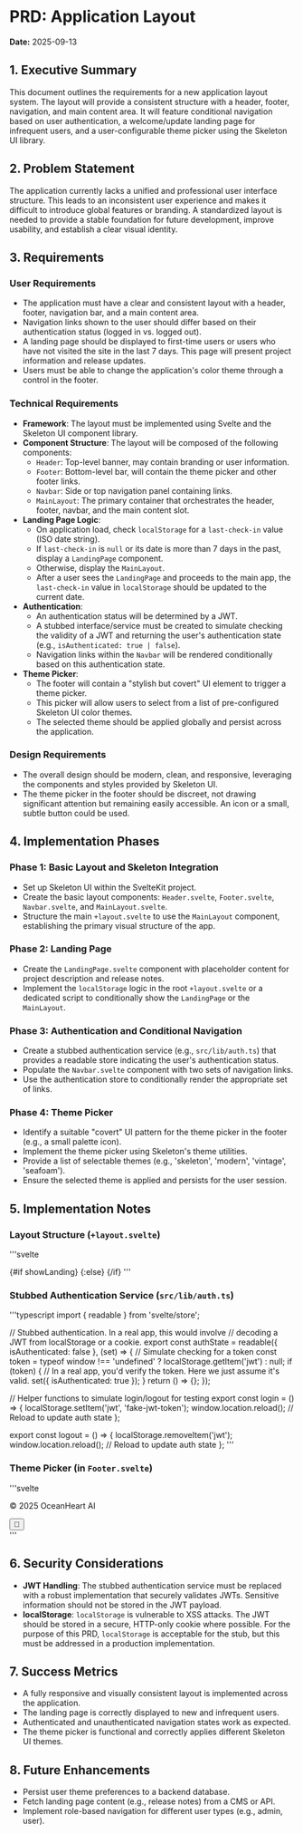 # PRD: Application Layout

**Date:** 2025-09-13

## 1. Executive Summary

This document outlines the requirements for a new application layout system. The layout will provide a consistent structure with a header, footer, navigation, and main content area. It will feature conditional navigation based on user authentication, a welcome/update landing page for infrequent users, and a user-configurable theme picker using the Skeleton UI library.

## 2. Problem Statement

The application currently lacks a unified and professional user interface structure. This leads to an inconsistent user experience and makes it difficult to introduce global features or branding. A standardized layout is needed to provide a stable foundation for future development, improve usability, and establish a clear visual identity.

## 3. Requirements

### User Requirements

- The application must have a clear and consistent layout with a header, footer, navigation bar, and a main content area.
- Navigation links shown to the user should differ based on their authentication status (logged in vs. logged out).
- A landing page should be displayed to first-time users or users who have not visited the site in the last 7 days. This page will present project information and release updates.
- Users must be able to change the application's color theme through a control in the footer.

### Technical Requirements

- **Framework**: The layout must be implemented using Svelte and the Skeleton UI component library.
- **Component Structure**: The layout will be composed of the following components:
    - `Header`: Top-level banner, may contain branding or user information.
    - `Footer`: Bottom-level bar, will contain the theme picker and other footer links.
    - `Navbar`: Side or top navigation panel containing links.
    - `MainLayout`: The primary container that orchestrates the header, footer, navbar, and the main content slot.
- **Landing Page Logic**:
    - On application load, check `localStorage` for a `last-check-in` value (ISO date string).
    - If `last-check-in` is `null` or its date is more than 7 days in the past, display a `LandingPage` component.
    - Otherwise, display the `MainLayout`.
    - After a user sees the `LandingPage` and proceeds to the main app, the `last-check-in` value in `localStorage` should be updated to the current date.
- **Authentication**:
    - An authentication status will be determined by a JWT.
    - A stubbed interface/service must be created to simulate checking the validity of a JWT and returning the user's authentication state (e.g., `isAuthenticated: true | false`).
    - Navigation links within the `Navbar` will be rendered conditionally based on this authentication state.
- **Theme Picker**:
    - The footer will contain a "stylish but covert" UI element to trigger a theme picker.
    - This picker will allow users to select from a list of pre-configured Skeleton UI color themes.
    - The selected theme should be applied globally and persist across the application.

### Design Requirements

- The overall design should be modern, clean, and responsive, leveraging the components and styles provided by Skeleton UI.
- The theme picker in the footer should be discreet, not drawing significant attention but remaining easily accessible. An icon or a small, subtle button could be used.

## 4. Implementation Phases

### Phase 1: Basic Layout and Skeleton Integration

- Set up Skeleton UI within the SvelteKit project.
- Create the basic layout components: `Header.svelte`, `Footer.svelte`, `Navbar.svelte`, and `MainLayout.svelte`.
- Structure the main `+layout.svelte` to use the `MainLayout` component, establishing the primary visual structure of the app.

### Phase 2: Landing Page

- Create the `LandingPage.svelte` component with placeholder content for project description and release notes.
- Implement the `localStorage` logic in the root `+layout.svelte` or a dedicated script to conditionally show the `LandingPage` or the `MainLayout`.

### Phase 3: Authentication and Conditional Navigation

- Create a stubbed authentication service (e.g., `src/lib/auth.ts`) that provides a readable store indicating the user's authentication status.
- Populate the `Navbar.svelte` component with two sets of navigation links.
- Use the authentication store to conditionally render the appropriate set of links.

### Phase 4: Theme Picker

- Identify a suitable "covert" UI pattern for the theme picker in the footer (e.g., a small palette icon).
- Implement the theme picker using Skeleton's theme utilities.
- Provide a list of selectable themes (e.g., 'skeleton', 'modern', 'vintage', 'seafoam').
- Ensure the selected theme is applied and persists for the user session.

## 5. Implementation Notes

### Layout Structure (`+layout.svelte`)

'''svelte
<script lang="ts">
    import { onMount } from 'svelte';
    import MainLayout from '$lib/components/MainLayout.svelte';
    import LandingPage from '$lib/components/LandingPage.svelte';

    let showLanding = true;

    onMount(() => {
        const lastCheckIn = localStorage.getItem('last-check-in');
        if (lastCheckIn) {
            const lastCheckInDate = new Date(lastCheckIn);
            const now = new Date();
            const sevenDays = 7 * 24 * 60 * 60 * 1000;
            if (now.getTime() - lastCheckInDate.getTime() < sevenDays) {
                showLanding = false;
            }
        }
    });

    function handleProceed() {
        localStorage.setItem('last-check-in', new Date().toISOString());
        showLanding = false;
    }
</script>

{#if showLanding}
    <LandingPage on:proceed={handleProceed} />
{:else}
    <MainLayout />
{/if}
'''

### Stubbed Authentication Service (`src/lib/auth.ts`)

'''typescript
import { readable } from 'svelte/store';

// Stubbed authentication. In a real app, this would involve
// decoding a JWT from localStorage or a cookie.
export const authState = readable({ isAuthenticated: false }, (set) => {
    // Simulate checking for a token
    const token = typeof window !== 'undefined' ? localStorage.getItem('jwt') : null;
    if (token) {
        // In a real app, you'd verify the token. Here we just assume it's valid.
        set({ isAuthenticated: true });
    }
    return () => {};
});

// Helper functions to simulate login/logout for testing
export const login = () => {
    localStorage.setItem('jwt', 'fake-jwt-token');
    window.location.reload(); // Reload to update auth state
};

export const logout = () => {
    localStorage.removeItem('jwt');
    window.location.reload(); // Reload to update auth state
};
'''

### Theme Picker (in `Footer.svelte`)

'''svelte
<script lang="ts">
    import { getDrawerStore } from '@skeletonlabs/skeleton';
    import type { DrawerSettings } from '@skeletonlabs/skeleton';

    const drawerStore = getDrawerStore();

    function openThemeDrawer() {
        const drawerSettings: DrawerSettings = {
            id: 'theme-drawer',
            position: 'bottom',
            // You would create a ThemePicker.svelte component
            // to be loaded here via a component registry or dynamic import.
        };
        drawerStore.open(drawerSettings);
    }
</script>

<footer>
    <div class="p-4 text-center">
        <p>&copy; 2025 OceanHeart AI</p>
        <button class="btn btn-sm variant-ghost-surface" on:click={openThemeDrawer}>
            🎨
        </button>
    </div>
</footer>
'''

## 6. Security Considerations

- **JWT Handling**: The stubbed authentication service must be replaced with a robust implementation that securely validates JWTs. Sensitive information should not be stored in the JWT payload.
- **localStorage**: `localStorage` is vulnerable to XSS attacks. The JWT should be stored in a secure, HTTP-only cookie where possible. For the purpose of this PRD, `localStorage` is acceptable for the stub, but this must be addressed in a production implementation.

## 7. Success Metrics

- A fully responsive and visually consistent layout is implemented across the application.
- The landing page is correctly displayed to new and infrequent users.
- Authenticated and unauthenticated navigation states work as expected.
- The theme picker is functional and correctly applies different Skeleton UI themes.

## 8. Future Enhancements

- Persist user theme preferences to a backend database.
- Fetch landing page content (e.g., release notes) from a CMS or API.
- Implement role-based navigation for different user types (e.g., admin, user).
